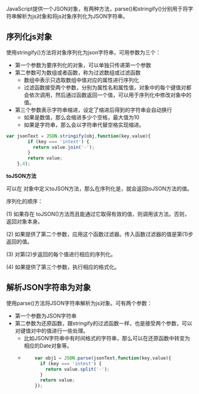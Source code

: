 JavaScript提供一个JSON对象，有两种方法，parse\(\)和stringify\(\)分别用于将字符串解析为js对象和将js对象序列化为JSON字符串。



## 序列化js对象

使用stringify\(\)方法将对象序列化为json字符串，可用参数为三个：

* 第一个参数为要序列化的对象，可以单独只传递第一个参数
* 第二参数可为数组或者函数，称为过滤数组或过滤函数
  * 数组中表示只选取数组中值对应的属性进行序列化
  * 过滤函数接受两个参数，分别为属性名和属性值，对象中的每个键值对都会依次调用，然后通过函数返回一个值，可以用于序列化中修改对象中的值。
* 第三个参数表示字符串缩进，设定了缩进后得到的字符串会自动换行
  * 如果是数值，那么会缩进多少个空格，最大值为10
  * 如果是字符串，那么会以字符串代替空格实现缩进。

```js
var jsonText = JSON.stringify(obj,function(key,value){
        if (key === 'intest') {
          return value.join('-');
        }
        return value;
    },4);
```





**toJSON方法**

可以在 对象中定义toJSON方法，那么在序列化是，就会返回toJSON方法的值。



序列化的顺序：

\(1\) 如果存在 toJSON\(\)方法而且能通过它取得有效的值，则调用该方法。否则，返回对象本身。

 \(2\) 如果提供了第二个参数，应用这个函数过滤器。传入函数过滤器的值是第\(1\)步返回的值。

\(3\) 对第\(2\)步返回的每个值进行相应的序列化。

\(4\) 如果提供了第三个参数，执行相应的格式化。



## 解析JSON字符串为对象

使用parse\(\)方法将JSON字符串解析为js对象。可有两个参数：

* 第一个参数为JSON字符串
* 第二参数为还原函数，跟stringify的过滤函数一样，也是接受两个参数，可以对键值对中的值进行一些处理。
  * 比如JSON字符串中有时间格式的字符串，那么可以在还原函数中转变为相应的Date对象等。
  * ```js
        var obj1 = JSON.parse(jsonText,function(key,value){
          if (key === 'intest') {
            return value.split('-');
          }
          return value;
        });
    ```





